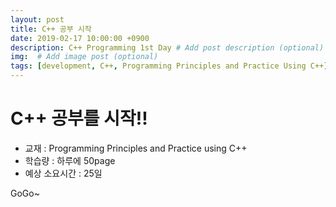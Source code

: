 ```yaml
---
layout: post
title: C++ 공부 시작
date: 2019-02-17 10:00:00 +0900
description: C++ Programming 1st Day # Add post description (optional)
img:  # Add image post (optional)
tags: [development, C++, Programming Principles and Practice Using C++]
---
```

# C++ 공부를 시작!!
- 교재 : Programming Principles and Practice using C++
- 학습량 : 하루에 50page
- 예상 소요시간 : 25일

GoGo~
